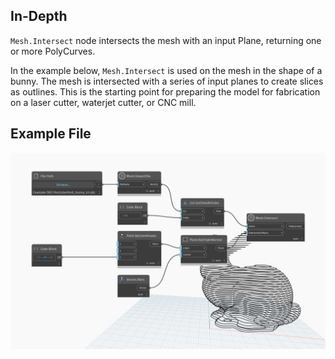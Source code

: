 ## In-Depth
`Mesh.Intersect` node intersects the mesh with an input Plane, returning one or more PolyCurves. 

In the example below, `Mesh.Intersect` is used on the mesh in the shape of a bunny. The mesh is intersected with a series of input planes to create slices as outlines. This is the starting point for preparing the model for fabrication on a laser cutter, waterjet cutter, or CNC mill.

## Example File

![Example](./Autodesk.DesignScript.Geometry.Mesh.Intersect_img.jpg)